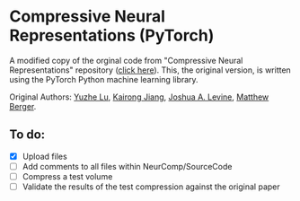 # Compressive Neural Representations (PyTorch)
A modified copy of the orginal code from "Compressive Neural Representations" repository ([click here](https://github.com/matthewberger/neurcomp)). This, the original version, is written using the PyTorch Python machine learning library.

Original Authors: [Yuzhe Lu](), [Kairong Jiang](), [Joshua A. Levine](https://jalevine.bitbucket.io/), [Matthew Berger](https://matthewberger.github.io/).

## To do:
- [x] Upload files
- [ ] Add comments to all files within NeurComp/SourceCode
- [ ] Compress a test volume 
- [ ] Validate the results of the test compression against the original paper
